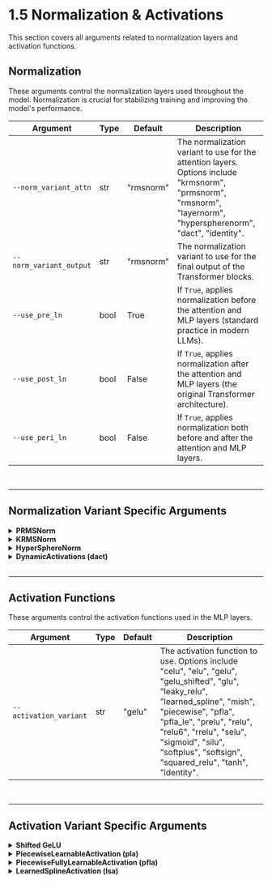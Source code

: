 # 1.5 Normalization & Activations

This section covers all arguments related to normalization layers and activation functions.

## Normalization

These arguments control the normalization layers used throughout the model. Normalization is crucial for stabilizing training and improving the model's performance.

| Argument | Type | Default | Description |
|---|---|---|---|
| `--norm_variant_attn` | str | "rmsnorm" | The normalization variant to use for the attention layers. Options include "krmsnorm", "prmsnorm", "rmsnorm", "layernorm", "hyperspherenorm", "dact", "identity". |
| `--norm_variant_output` | str | "rmsnorm" | The normalization variant to use for the final output of the Transformer blocks. |
| `--use_pre_ln` | bool | True | If `True`, applies normalization before the attention and MLP layers (standard practice in modern LLMs). |
| `--use_post_ln` | bool | False | If `True`, applies normalization after the attention and MLP layers (the original Transformer architecture). |
| `--use_peri_ln` | bool | False | If `True`, applies normalization both before and after the attention and MLP layers. |

<br>

---

## Normalization Variant Specific Arguments

<details>
<summary><b>PRMSNorm</b></summary>

| Argument | Type | Default | Description |
|---|---|---|---|
| `--prmsnorm_pct` | float | 0.0625 | The percentage of the initial entries to use for the partial RMS calculation. This is a more efficient variant of RMSNorm. |
</details>

<details>
<summary><b>KRMSNorm</b></summary>

| Argument | Type | Default | Description |
|---|---|---|---|
| `--krmsnorm_num` | int | 10 | The maximum number of initial entries to use for the partial RMS calculation. |
| `--krmsnorm_quantize_type` | str | "none" | The quantization type to use for KRMSNorm. Options are "int8", "int16", "none". |
| `--krmsnorm_enable_gain` | bool | True | Whether to include a learnable gain parameter in KRMSNorm. |
| `--krmsnorm_selection_type` | str | "last" | The method for selecting which entries to use. Options are "first", "last", "random". |
| `--krmsnorm_recompute_percentage` | float | None | The percentage of the total RMS that must be within the partial RMS to avoid recomputation. |
</details>

<details>
<summary><b>HyperSphereNorm</b></summary>

| Argument | Type | Default | Description |
|---|---|---|---|
| `--hsnorm_gain` | bool | False | Whether to include a learnable gain parameter. |
| `--hsnorm_radius` | float | None | The radius of the hypersphere. |
| `--hsnorm_radius_learning` | bool | False | Whether the radius is a learnable parameter. |
</details>

<details>
<summary><b>DynamicActivations (dact)</b></summary>

| Argument | Type | Default | Description |
|---|---|---|---|
| `--dact_activation` | str | "tanh" | The activation function to use within the DynamicActivations module. |
| `--dact_use_gamma` | bool | True | Whether to use a learnable gain (gamma). |
| `--dact_use_beta` | bool | True | Whether to use a learnable bias (beta). |
| `--dact_alpha_init` | float | 1.0 | The initial value for the alpha parameter. |
| `--dact_use_alpha` | bool | True | Whether to use a learnable alpha parameter. |
</details>

<br>

---

## Activation Functions

These arguments control the activation functions used in the MLP layers.

| Argument | Type | Default | Description |
|---|---|---|---|
| `--activation_variant` | str | "gelu" | The activation function to use. Options include "celu", "elu", "gelu", "gelu_shifted", "glu", "leaky_relu", "learned_spline", "mish", "piecewise", "pfla", "pfla_le", "prelu", "relu", "relu6", "rrelu", "selu", "sigmoid", "silu", "softplus", "softsign", "squared_relu", "tanh", "identity". |

<br>

---

## Activation Variant Specific Arguments

<details>
<summary><b>Shifted GeLU</b></summary>

| Argument | Type | Default | Description |
|---|---|---|---|
| `--shifted_gelu_learnable_shift` | bool | True | Whether the shift parameter is learnable. |
| `--shifted_gelu_initial_shift` | float | 0.0 | The initial value for the shift. |
</details>

<details>
<summary><b>PiecewiseLearnableActivation (pla)</b></summary>

| Argument | Type | Default | Description |
|---|---|---|---|
| `--pla_num_points` | int | 7 | The number of points in the piecewise function. |
| `--pla_left_bound` | float | -2.0 | The left bound of the function's domain. |
| `--pla_right_bound` | float | 2.0 | The right bound of the function's domain. |
</details>

<details>
<summary><b>PiecewiseFullyLearnableActivation (pfla)</b></summary>

| Argument | Type | Default | Description |
|---|---|---|---|
| `--pfla_num_points` | int | 50 | The number of points in the piecewise function. |
| `--pfla_left_bound` | float | -10.0 | The left bound of the function's domain. |
| `--pfla_right_bound` | float | 10.0 | The right bound of the function's domain. |
</details>

<details>
<summary><b>LearnedSplineActivation (lsa)</b></summary>

| Argument | Type | Default | Description |
|---|---|---|---|
| `--lsa_num_knots` | int | 30 | The number of knots in the spline. |
</details>